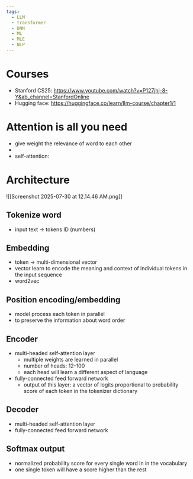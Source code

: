 ```yaml
---
tags:
  - LLM
  - transformer
  - DNN
  - ML
  - MLE
  - NLP
---
```

# Courses
- Stanford CS25: https://www.youtube.com/watch?v=P127jhj-8-Y&ab_channel=StanfordOnline
- Hugging face: https://huggingface.co/learn/llm-course/chapter1/1

# Attention is all you need
- give weight the relevance of word to each other
- 
- self-attention: 
# Architecture
![[Screenshot 2025-07-30 at 12.14.46 AM.png]]
## Tokenize word
- input text -> tokens ID (numbers)
## Embedding
- token -> multi-dimensional vector
- vector learn to encode the meaning and context of individual tokens in the input sequence
- word2vec
## Position encoding/embedding
- model process each token in parallel
- to preserve the information about word order
## Encoder
- multi-headed self-attention layer
	- multiple weights are learned in parallel
	- number of heads: 12-100 
	- each head will learn a different aspect of language
- fully-connected feed forward network
	- output of this layer: a vector of logits proportional to probability score of each token in the tokenizer dictionary
## Decoder
- multi-headed self-attention layer
- fully-connected feed forward network
## Softmax output
- normalized probability score for every single word in in the vocabulary
- one single token will have a score higher than the rest


